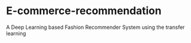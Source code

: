 # E-commerce-recommendation
A Deep Learning based Fashion Recommender System using the transfer learning
